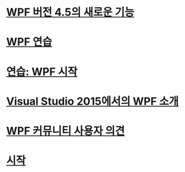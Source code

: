 # [WPF 버전 4.5의 새로운 기능](whats-new.md)
# [WPF 연습](wpf-walkthroughs.md)
# [연습: WPF 시작](walkthrough-my-first-wpf-desktop-application.md)
# [Visual Studio 2015에서의 WPF 소개](introduction-to-wpf-in-vs.md)
# [WPF 커뮤니티 사용자 의견](community-feedback.md)
# [시작](index.md)
